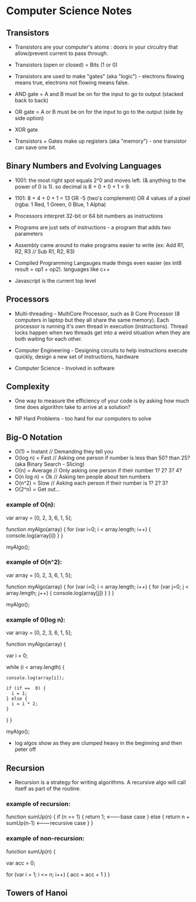 # Computer Science Notes

## Transistors

* Transistors are your computer's atoms : doors in your circuitry that allow/prevent current to pass through.

* Transistors (open or closed) = Bits (1 or 0)

* Transistors are used to make "gates" (aka "logic") - electrons flowing means true, electrons not flowing means false.

* AND gate = A and B must be on for the input to go to output (stacked back to back)

* OR gate = A or B must be on for the input to go to the output (side by side option)

* XOR gate

* Transistors + Gates make up registers (aka "memory") - one transistor can save one bit. 

## Binary Numbers and Evolving Languages

* 1001: the most right spot equals 2^0 and moves left. (& anything to the power of 0 is 1). so decimal is 8 + 0 + 0 + 1 = 9.

* 1101: 8 + 4 + 0 + 1 = 13 OR -5 (two's complement) OR 4 values of a pixel (rgba: 1 Red, 1 Green, 0 Blue, 1 Alpha)

* Processors interpret 32-bit or 64 bit numbers as instructions

* Programs are just sets of instructions - a program that adds two parameters 

* Assembly came around to make programs easier to write (ex: Add R1, R2, R3 // Sub R1, R2, R3)

* Compiled Programming Langauges made things even easier (ex int8 result = op1 + op2). languages like c++

* Javascript is the current top level 

## Processors

* Multi-threading - MultiCore Processor, such as 8 Core Processor (8 computers in laptop but they all share the same memory). Each processor is running it's own thread in execution (instructions). Thread locks happen when two threads get into a weird situation when they are both waiting for each other. 

* Computer Engineering - Designing circuits to help instructions execute quickly, design a new set of instructions, hardware

* Computer Science - Involved in software

## Complexity

* One way to measure the efficiency of your code is by asking how much time does algorithm take to arrive at a solution?

* NP Hard Problems - too hard for our computers to solve

## Big-O Notation 

- O(1) = Instant // Demanding they tell you
- O(log n) = Fast // Asking one person if number is less than 50? than 25? (aka Binary Search - Slicing)
- O(n) = Average // Only asking one person if their number 1? 2? 3? 4? 
- O(n log n) = Ok // Asking ten people about ten numbers
- O(n^2) = Slow // Asking each person if their number is 1? 2? 3? 
- O(2^n) = Get out...

### example of O(n):

var array = [0, 2, 3, 6, 1, 5];

function myAlgo(array) {
  for (var i=0; i < array.length; i++) {
    console.log(array[i])
  }
}

myAlgo();

### example of O(n^2):

var array = [0, 2, 3, 6, 1, 5];

function myAlgo(array) {
  for (var i=0; i < array.length; i++) {
    for (var j=0; j < array.length; j++) {
      console.log(array[j])
    }
  }
}

myAlgo();

### example of 0(log n):

var array = [0, 2, 3, 6, 1, 5];

function myAlgo(array) {

  var i = 0;

  while (i < array.length) {

    console.log(array[i]);

    if (if ==  0) {
      i = 1;
    } else {
      i = i * 2;
    }

  }
}

myAlgo();

* log algos show as they are clumped heavy in the beginning and then peter off

## Recursion

* Recursion is a strategy for writing algorithms. A recursive algo will call itself as part of the routine. 

### example of recursion:

function sumUp(n) {
  if (n == 1) {
    return 1; <---base case
  } else {
    return n + sumUp(n-1) <---recursive case
  }
}

### example of non-recursion:

function sumUp(n) {
  
  var acc = 0;

  for (var i = 1; i <= n; i++) {
    acc = acc + 1
  }
}

## Towers of Hanoi

